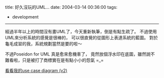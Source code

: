 title: 好久沒玩的UML…
date: 2004-03-14 00:36:00
tags: 
- development
---

經過半年以上的時間沒有畫UML了，今天重新執筆，倒是有點生疏了。
不過使用UML來分析系統的感覺是很棒的，
可以很直覺的從圖形上表達系統的藍圖。
對於龜毛成習的我，系統規劃當然是要的啦～

不過Poseidon for UML 真是愈來愈機車了，
竟然放個浮水印在底圖，雖然說不難看啦，只是被打了商標實在是有點小小的怨氣 =_=

[看看我的use case diagram (v2)](http://wshlab2.ee.kuas.edu.tw/personal/yurenju/archives/UseCasediagram_2.html)